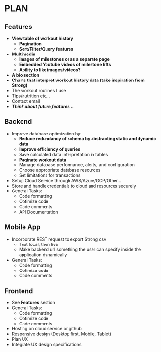 # PLAN

## Features
- **View table of workout history**
    - **Pagination**
    - **Sort/Filter/Query features**
- **Multimedia**
    - **Images of milestones or as a separate page**
    - **Embedded Youtube videos of milestone lifts**
    - **Ability to like images/videos?**
- **A bio section**
- **Charts that interpret workout history data (take inspiration from Strong)**
- The workout routines I use
- Tips/nutrition etc...
- Contact email
- ***Think about future features...***

## Backend
- Improve database optimization by:
    - **Reduce redundancy of schema by abstracting static and dynamic data**
    - **Improve efficiency of queries**
    - Save calculated data interpretation in tables
    - **Paginate workout data**
    - Manage database performance, alerts, and configuration
    - Choose appropriate database resources
    - Set limitations for transactions
- Setup Cloud Service through AWS/Azure/GCP/Other...
- Store and handle credentials to cloud and resources securely
- General Tasks:
    - Code formatting
    - Optimize code
    - Code comments
    - API Documentation

## Mobile App
- Incorporate REST request to export Strong csv
    - Test local, then live
    - Make backend url something the user can specify inside the application dynamically
- General Tasks:
    - Code formatting
    - Optimize code
    - Code comments

## Frontend
- See **Features** section
- General Tasks:
    - Code formatting
    - Optimize code
    - Code comments
- Hosting on cloud service or github
- Responsive design (Desktop first, Mobile, Tablet)
- Plan UX
- Integrate UX design specifications